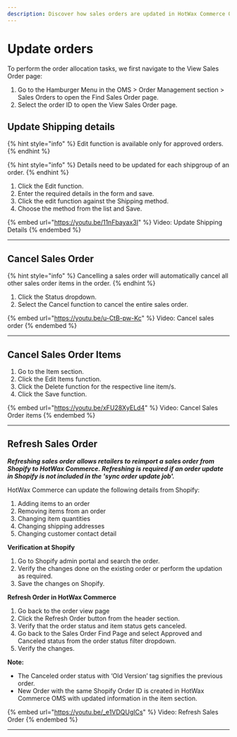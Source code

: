 ```yaml
---
description: Discover how sales orders are updated in HotWax Commerce OMS.
---
```


# Update orders

To perform the order allocation tasks, we first navigate to the View Sales Order page:

1. Go to the Hamburger Menu in the OMS > Order Management section > Sales Orders to open the Find Sales Order page.
2. Select the order ID to open the View Sales Order page.

## Update Shipping details

{% hint style="info" %}
Edit function is available only for approved orders.
{% endhint %}

{% hint style="info" %}
Details need to be updated for each shipgroup of an order.
{% endhint %}

1. Click the Edit function.
2. Enter the required details in the form and save.
3. Click the edit function against the Shipping method.
4. Choose the method from the list and Save.

{% embed url="https://youtu.be/11nFbayax3I" %}
Video: Update Shipping Details
{% endembed %}

***

## Cancel Sales Order

{% hint style="info" %}
Cancelling a sales order will automatically cancel all other sales order items in the order.
{% endhint %}

1. Click the Status dropdown.
2. Select the Cancel function to cancel the entire sales order.

{% embed url="https://youtu.be/u-CtB-pw-Kc" %}
Video: Cancel sales order
{% endembed %}

***

## Cancel Sales Order Items

1. Go to the Item section.
2. Click the Edit Items function.
3. Click the Delete function for the respective line item/s.
4. Click the Save function.

{% embed url="https://youtu.be/xFU28XyELd4" %}
Video: Cancel Sales Order items
{% endembed %}

***

## Refresh Sales Order

_**Refreshing sales order allows retailers to reimport a sales order from Shopify to HotWax Commerce. Refreshing is required if an order update in Shopify is not included in the 'sync order update job'.**_

HotWax Commerce can update the following details from Shopify:

1. Adding items to an order
2. Removing items from an order
3. Changing item quantities
4. Changing shipping addresses
5. Changing customer contact detail

**Verification at Shopify**

1. Go to Shopify admin portal and search the order.
2. Verify the changes done on the existing order or perform the updation as required.
3. Save the changes on Shopify.

**Refresh Order in HotWax Commerce**

1. Go back to the order view page
2. Click the Refresh Order button from the header section.
3. Verify that the order status and item status gets canceled.
4. Go back to the Sales Order Find Page and select Approved and Canceled status from the order status filter dropdown.
5. Verify the changes.

**Note:**

* The Canceled order status with ‘Old Version’ tag signifies the previous order.
* New Order with the same Shopify Order ID is created in HotWax Commerce OMS with updated information in the item section.

{% embed url="https://youtu.be/_e1VDQUgICs" %}
Video: Refresh Sales Order
{% endembed %}

***
